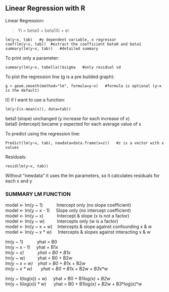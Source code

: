 ## Linear Regression with R

Linear Regression:

> Yi = beta0 + beta1Xi + ei

```
lm(y~x, tab)   #y dependent variable, x regressor
coef(lm(y~x, tab))  #estract the coefficient beta0 and beta1
summary(lm(y~x, tab))   #detailed summary
``` 

To print only a parameter:
``` 
summary(lm(y~x, tabella))$sigma   #only residual sd
``` 

To plot the regression line (g is a pre builded graph):
``` 
g + geom.smooth(method="lm", formula=y~x)   #formula is optional (y~x is the default)
``` 

I() if I want to use a function:
``` 
lm(y~I(x-mean(x)), data=tab))
``` 
beta1 (slope) unchanged (y increase for each increase of x)  
beta0 (intercept) became y expected for each average value of x  

To predict using the regression line:
``` 
Predict(lm(y~x, tab), newdata=data.frame(x=z))   #z is a vector with x values
``` 

Residuals:
``` 
resid(lm(y~x, tab))   
``` 
Without "newdata" it uses the lm parameters, so it calculates residuals for each x and y


### SUMMARY LM FUNCTION

model <- lm(y ~ 1) &nbsp;&nbsp;&nbsp;&nbsp;&nbsp;&nbsp;&nbsp;&nbsp;&nbsp; Intercept only (no slope coefficient)  
model <- lm(y ~ x - 1) &nbsp;&nbsp;&nbsp; Slope only (no intercept coefficient)  
model <- lm(y ~ x) &nbsp;&nbsp;&nbsp;&nbsp;&nbsp;&nbsp;&nbsp;&nbsp;&nbsp; Intercept & slope (x is not a factor)  
model <- lm(y ~ w) &nbsp;&nbsp;&nbsp;&nbsp;&nbsp;&nbsp;&nbsp;&nbsp; Intercepts only (w is a factor)  
model <- lm(y ~ x + w) &nbsp;&nbsp; Intercepts & slope against confounding x & w  
model <- lm(y ~ x * w) &nbsp;&nbsp;&nbsp; Intercepts & slopes against interacting x & w  

lm(y ~ 1) &nbsp;&nbsp;&nbsp;&nbsp;&nbsp;&nbsp;&nbsp;&nbsp;&nbsp; yhat = B0  
lm(y ~ x - 1) &nbsp;&nbsp;&nbsp; yhat = B1*x  
lm(y ~ x) &nbsp;&nbsp;&nbsp;&nbsp;&nbsp;&nbsp;&nbsp;&nbsp;&nbsp; yhat = B0 + B1*x  
lm(y ~ w) &nbsp;&nbsp;&nbsp;&nbsp;&nbsp;&nbsp;&nbsp;&nbsp; yhat = B0 + B2*w  
lm(y ~ x + w) &nbsp;&nbsp; yhat = B0 + B1*x + B2*w  
lm(y ~ x * w) &nbsp;&nbsp;&nbsp;&nbsp;&nbsp; yhat = B0 + B1*x + B2*w + B3*x*w  


lm(y ~ I(log(x)) + w) &nbsp;&nbsp;&nbsp; yhat = B0 + B1*log(x) + B2*w  
lm(y ~ I(log(x)) \* w) &nbsp;&nbsp;&nbsp;&nbsp; yhat = B0 + B1*log(x) + B2*w + B3*log(x)*w  